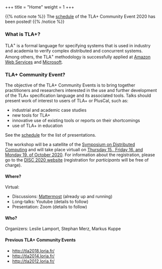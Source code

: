 +++
title = "Home"
weight = 1
+++

{{% notice note %}} The <a href="/program/">schedule</a> of the TLA+ Community Event 2020 has been posted! {{% /notice %}}

### What is TLA+?
<!-- Point at industrial success stories of TLA+ (Amazon/Microsoft/...) -->
TLA<sup>+</sup> is a formal language for specifying systems that is used in industry and academia to verify complex distributed and concurrent systems. Among others, the TLA<sup>+</sup> methodology is successfully applied at [Amazon Web Services](http://lamport.azurewebsites.net/tla/amazon-excerpt.html) and [Microsoft](https://azure.microsoft.com/en-us/blog/azure-cosmos-db-pushing-the-frontier-of-globally-distributed-databases/).

### TLA+ Community Event?

The objective of the TLA+ Community Events is to bring together practitioners and researchers interested in the use and further development of the TLA+ specification language and its associated tools.  Talks should present work of interest to users of TLA+ or PlusCal, such as:
    
* industrial and academic case studies
* new tools for TLA+
* innovative use of existing tools or reports on their shortcomings
* use of TLA+ in education

See the [schedule](/program/) for the list of presentations.


The workshop will be a satellite of the [Symposium on Distributed Computing](http://www.disc-conference.org/wp/disc2020/) and will take place virtuall on [Thursday 15., Friday 16. and Monday 19. of October 2020](/program/).  For information about the registration, please go to the [DISC 2020 website](http://www.disc-conference.org/wp/disc2020/registration/) (registration for *participants* will be free of charge).

#### Where?

Virtual: 

* Discussions: [Mattermost](http://talk.tlapl.us) (already up and running)
* Long-talks: Youtube (details to follow)
* Presentation: Zoom (details to follow)

#### Who?

Organizers: Leslie Lamport, Stephan Merz, Markus Kuppe

#### Previous TLA+ Community Events

* http://tla2018.loria.fr/
* http://tla2014.loria.fr/
* http://tla2012.loria.fr/

